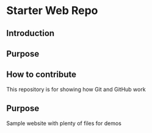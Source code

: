 # Starter Web Repo

## Introduction

## Purpose

## How to contribute



This repository is for showing how Git and GitHub work

## Purpose

Sample website with plenty of files for demos
